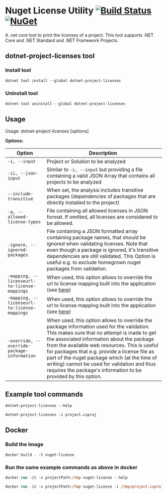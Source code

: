 # Nuget License Utility [![Build Status](https://travis-ci.com/tomchavakis/nuget-license.svg?branch=develop)](https://travis-ci.com/tomchavakis/nuget-license.svg?branch=develop) [![NuGet](https://img.shields.io/nuget/v/dotnet-project-licenses.svg)](https://www.nuget.org/packages/dotnet-project-licenses)


A .net core tool to print the licenses of a project. This tool supports .NET Core and .NET Standard and .NET Framework Projects.

## dotnet-project-licenses tool

### Install tool

```ps
dotnet tool install --global dotnet-project-licenses

```

### Uninstall tool

```ps
dotnet tool uninstall --global dotnet-project-licenses
```

## Usage

Usage: dotnet-project-licenses [options]

**Options:**

| Option | Description |
|------|-------------|
| `-i, --input` | Project or Solution to be analyzed |
| `-ii, --json-input` | Similar to `-i, --input` but providing a file containing a valid JSON Array that contains all projects to be analyzed |
| `--include-transitive` | When set, the analysis includes transitive packages (dependencies of packages that are directly installed to the project) |
| `-a, --allowed-license-types` | File containing all allowed licenses in JSON format. If omitted, all licenses are considered to be allowed. |
| `-ignore, --ignored-packages` | File containing a JSON formatted array containing package names, that should be ignored when validating licenses. Note that even though a package is ignored, it's transitive dependencies are still validated. This Option is useful e.g. to exclude homegrown nuget packages from validation. |
| `-mapping, --licenseurl-to-license-mappings` | When used, this option allows to override the url to license mapping built into the application (see [here](src/NuGetUtility/LicenseValidator/UrlToLicenseMapping.cs)) |
| `-mapping, --licenseurl-to-license-mappings` | When used, this option allows to override the url to license mapping built into the application (see [here](src/NuGetUtility/LicenseValidator/UrlToLicenseMapping.cs)) |
| `-override, --override-package-information` | When used, this option allows to override the package information used for the validation. This makes sure that no attempt is made to get the associated information about the package from the available web resources. This is useful for packages that e.g. provide a license file as part of the nuget package which (at the time of writing) cannot be used for validation and thus requires the package's information to be provided by this option. |

## Example tool commands

```ps
dotnet-project-licenses --help
```

```ps
dotnet-project-licenses -i project.csproj
```

## Docker

### Build the image
```
docker build . -t nuget-license
```
### Run the same example commands as above in docker
```ps
docker run -it -v projectPath:/tmp nuget-license --help 
```

```ps
docker run -it -v projectPath:/tmp nuget-license -i /tmp/project.csproj 
```
